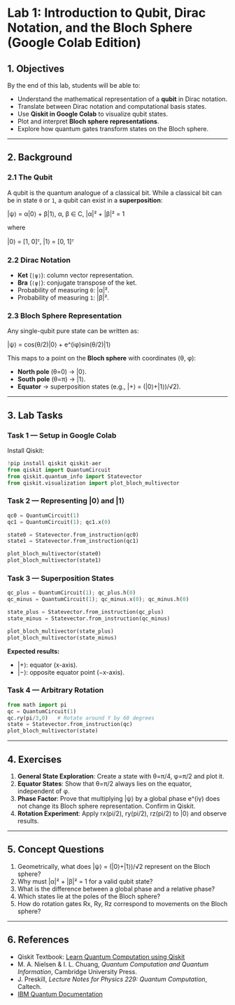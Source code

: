 # Lab 1: Introduction to Qubit, Dirac Notation, and the Bloch Sphere (Google Colab Edition)

## 1. Objectives
By the end of this lab, students will be able to:

- Understand the mathematical representation of a **qubit** in Dirac notation.  
- Translate between Dirac notation and computational basis states.  
- Use **Qiskit in Google Colab** to visualize qubit states.  
- Plot and interpret **Bloch sphere representations**.  
- Explore how quantum gates transform states on the Bloch sphere.  

---

## 2. Background

### 2.1 The Qubit
A qubit is the quantum analogue of a classical bit. While a classical bit can be in state `0` or `1`, a qubit can exist in a **superposition**:

|ψ⟩ = α|0⟩ + β|1⟩,   α, β ∈ C,   |α|² + |β|² = 1

where  

|0⟩ = [1, 0]ᵀ,   |1⟩ = [0, 1]ᵀ

### 2.2 Dirac Notation
- **Ket** (`|ψ⟩`): column vector representation.  
- **Bra** (`⟨ψ|`): conjugate transpose of the ket.  
- Probability of measuring `0`: |α|².  
- Probability of measuring `1`: |β|².  

### 2.3 Bloch Sphere Representation
Any single-qubit pure state can be written as:

|ψ⟩ = cos(θ/2)|0⟩ + e^(iφ)sin(θ/2)|1⟩

This maps to a point on the **Bloch sphere** with coordinates (θ, φ):

- **North pole** (θ=0) → |0⟩.  
- **South pole** (θ=π) → |1⟩.  
- **Equator** → superposition states (e.g., |+⟩ = (|0⟩+|1⟩)/√2).  

---

## 3. Lab Tasks

### Task 1 — Setup in Google Colab
Install Qiskit:
```python
!pip install qiskit qiskit-aer
from qiskit import QuantumCircuit
from qiskit.quantum_info import Statevector
from qiskit.visualization import plot_bloch_multivector
```

### Task 2 — Representing |0⟩ and |1⟩
```python
qc0 = QuantumCircuit(1)
qc1 = QuantumCircuit(1); qc1.x(0)

state0 = Statevector.from_instruction(qc0)
state1 = Statevector.from_instruction(qc1)

plot_bloch_multivector(state0)
plot_bloch_multivector(state1)
```

### Task 3 — Superposition States
```python
qc_plus = QuantumCircuit(1); qc_plus.h(0)
qc_minus = QuantumCircuit(1); qc_minus.x(0); qc_minus.h(0)

state_plus = Statevector.from_instruction(qc_plus)
state_minus = Statevector.from_instruction(qc_minus)

plot_bloch_multivector(state_plus)
plot_bloch_multivector(state_minus)
```

**Expected results:**
- |+⟩: equator (x-axis).  
- |−⟩: opposite equator point (−x-axis).  

### Task 4 — Arbitrary Rotation
```python
from math import pi
qc = QuantumCircuit(1)
qc.ry(pi/3,0)   # Rotate around Y by 60 degrees
state = Statevector.from_instruction(qc)
plot_bloch_multivector(state)
```

---

## 4. Exercises

1. **General State Exploration**: Create a state with θ=π/4, φ=π/2 and plot it.  
2. **Equator States**: Show that θ=π/2 always lies on the equator, independent of φ.  
3. **Phase Factor**: Prove that multiplying |ψ⟩ by a global phase e^(iγ) does not change its Bloch sphere representation. Confirm in Qiskit.  
4. **Rotation Experiment**: Apply rx(pi/2), ry(pi/2), rz(pi/2) to |0⟩ and observe results.  

---

## 5. Concept Questions

1. Geometrically, what does |ψ⟩ = (|0⟩+|1⟩)/√2 represent on the Bloch sphere?  
2. Why must |α|² + |β|² = 1 for a valid qubit state?  
3. What is the difference between a global phase and a relative phase?  
4. Which states lie at the poles of the Bloch sphere?  
5. How do rotation gates Rx, Ry, Rz correspond to movements on the Bloch sphere?  

---

## 6. References
- Qiskit Textbook: [Learn Quantum Computation using Qiskit](https://qiskit.org/textbook/)  
- M. A. Nielsen & I. L. Chuang, *Quantum Computation and Quantum Information*, Cambridge University Press.  
- J. Preskill, *Lecture Notes for Physics 229: Quantum Computation*, Caltech.  
- [IBM Quantum Documentation](https://docs.quantum.ibm.com)  



